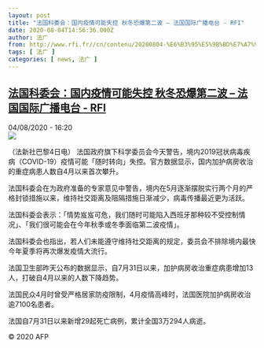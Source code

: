 ```yaml
---
layout: post
title: "法国科委会：国内疫情可能失控 秋冬恐爆第二波 – 法国国际广播电台 - RFI"
date: 2020-08-04T14:56:36.000Z
author: 法广
from: http://www.rfi.fr//cn/contenu/20200804-%E6%B3%95%E5%9B%BD%E7%A7%91%E5%A7%94%E4%BC%9A%E5%9B%BD%E5%86%85%E7%96%AB%E6%83%85%E5%8F%AF%E8%83%BD%E5%A4%B1%E6%8E%A7-%E7%A7%8B%E5%86%AC%E6%81%90%E7%88%86%E7%AC%AC%E4%BA%8C%E6%B3%A2
tags: [ 法广 ]
categories: [ news, 法广 ]
---
```

<!--1596552996000-->
[法国科委会：国内疫情可能失控 秋冬恐爆第二波 – 法国国际广播电台 - RFI](http://www.rfi.fr//cn/contenu/20200804-%E6%B3%95%E5%9B%BD%E7%A7%91%E5%A7%94%E4%BC%9A%E5%9B%BD%E5%86%85%E7%96%AB%E6%83%85%E5%8F%AF%E8%83%BD%E5%A4%B1%E6%8E%A7-%E7%A7%8B%E5%86%AC%E6%81%90%E7%88%86%E7%AC%AC%E4%BA%8C%E6%B3%A2)
------

<div>
<div>04/08/2020 - 16:20</div><img src="https://s.rfi.fr/media/display/97590b7c-d660-11ea-9d57-005056bf87d6/w:310/p:16x9/int0014b.200804222004.jpg"><div class="t-content__body u-clearfix"><div class="m-interstitial"></div><p>（法新社巴黎4日电）    法国政府旗下科学委员会今天警告，境内2019冠状病毒疾病（COVID-19）疫情可能「随时转向」失控。官方数据显示，国内加护病房收治的重症病患人数自4月以来首次攀升。</p><p>    法国科委会在为政府准备的专家意见中警告，境内在5月逐渐摆脱实行两个月的严格封锁措施以来，维持社交距离及阻隔措施日渐减少，病毒传播最近更为活跃。</p><p>    法国科委会表示：「情势岌岌可危，我们随时可能陷入西班牙那种较不受控制情况」、「我们很可能会在今年秋季或冬季面临第二波疫情」。</p><p>    法国科委会也指出，若人们未能遵守维持社交距离的规定，委员会不排除境内最快今年夏季将再次爆发疫情大流行。</p><p>    法国卫生部昨天公布的数据显示，自7月31日以来，加护病房收治重症病患增加13人，打破自4月以来的人数下降趋势。</p><p>    法国民众4月时曾受严格居家防疫限制，4月疫情高峰时，法国医院加护病房收治逾7100名患者。</p><p>    法国自7月31日以来新增29起死亡病例，累计全国3万294人病逝。</p><p class="t-copyright">© 2020 AFP</p>        </div>
</div>
